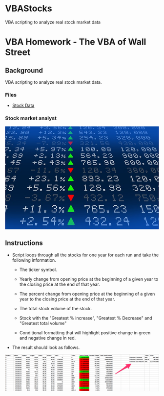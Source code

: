 # VBAStocks
 VBA scripting to analyze real stock market data
# VBA Homework - The VBA of Wall Street

## Background

VBA scripting to analyze real stock market data.

### Files

* [Stock Data](Resources/Multiple_year_stock_data.xlsx) 

### Stock market analyst

![stock Market](Images/stockmarket.jpg)

## Instructions

* Script loops through all the stocks for one year for each run and take the following information.

  * The ticker symbol.

  * Yearly change from opening price at the beginning of a given year to the closing price at the end of that year.

  * The percent change from opening price at the beginning of a given year to the closing price at the end of that year.

  * The total stock volume of the stock.
  
  * Stock with the "Greatest % increase", "Greatest % Decrease" and "Greatest total volume"
  
  * Conditional formatting that will highlight positive change in green and negative change in red.

* The result should look as follows.


![solution](Images/solution.png)


